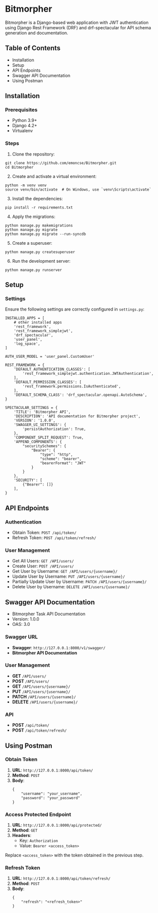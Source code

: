 
# Bitmorpher

Bitmorpher is a Django-based web application with JWT authentication using Django Rest Framework (DRF) and drf-spectacular for API schema generation and documentation.

## Table of Contents

- Installation
- Setup
- API Endpoints
- Swagger API Documentation
- Using Postman

## Installation

### Prerequisites

- Python 3.9+
- Django 4.2+
- Virtualenv

### Steps

1. Clone the repository:

```
git clone https://github.com/emoncse/Bitmorpher.git
cd Bitmorpher
```

2. Create and activate a virtual environment:

```
python -m venv venv
source venv/bin/activate  # On Windows, use `venv\Scripts\activate`
```

3. Install the dependencies:

```
pip install -r requirements.txt
```

4. Apply the migrations:

```
python manage.py makemigrations
python manage.py migrate
python manage.py migrate --run-syncdb
```

5. Create a superuser:

```
python manage.py createsuperuser
```

6. Run the development server:

```
python manage.py runserver
```

## Setup

### Settings

Ensure the following settings are correctly configured in `settings.py`:

```
INSTALLED_APPS = [
    # other installed apps
    'rest_framework',
    'rest_framework_simplejwt',
    'drf_spectacular',
    'user_panel',
    'log_space',
]

AUTH_USER_MODEL = 'user_panel.CustomUser'

REST_FRAMEWORK = {
    'DEFAULT_AUTHENTICATION_CLASSES': [
        'rest_framework_simplejwt.authentication.JWTAuthentication',
    ],
    'DEFAULT_PERMISSION_CLASSES': [
        'rest_framework.permissions.IsAuthenticated',
    ],
    'DEFAULT_SCHEMA_CLASS': 'drf_spectacular.openapi.AutoSchema',
}

SPECTACULAR_SETTINGS = {
    'TITLE': 'Bitmorpher API',
    'DESCRIPTION': 'API documentation for Bitmorpher project',
    'VERSION': '1.0.0',
    'SWAGGER_UI_SETTINGS': {
        'persistAuthorization': True,
    },
    'COMPONENT_SPLIT_REQUEST': True,
    'APPEND_COMPONENTS': {
        "securitySchemes": {
            "Bearer": {
                "type": "http",
                "scheme": "bearer",
                "bearerFormat": "JWT"
            }
        }
    },
    'SECURITY': [
        {"Bearer": []}
    ],
}
```

## API Endpoints

### Authentication

- Obtain Token: `POST /api/token/`
- Refresh Token: `POST /api/token/refresh/`

### User Management

- Get All Users: `GET /API/users/`
- Create User: `POST /API/users/`
- Get User by Username: `GET /API/users/{username}/`
- Update User by Username: `PUT /API/users/{username}/`
- Partially Update User by Username: `PATCH /API/users/{username}/`
- Delete User by Username: `DELETE /API/users/{username}/`

## Swagger API Documentation

- Bitmorpher Task API Documentation
- Version: 1.0.0
- OAS: 3.0

### Swagger URL

- **Swagger**: `http://127.0.0.1:8000/v1/swagger/`
- **Bitmorpher API Documentation**

### User Management

- **GET** `/API/users/`
- **POST** `/API/users/`
- **GET** `/API/users/{username}/`
- **PUT** `/API/users/{username}/`
- **PATCH** `/API/users/{username}/`
- **DELETE** `/API/users/{username}/`

### API

- **POST** `/api/token/`
- **POST** `/api/token/refresh/`

## Using Postman

### Obtain Token

1. **URL**: `http://127.0.0.1:8000/api/token/`
2. **Method**: `POST`
3. **Body**: 
   ```
   {
       "username": "your_username",
       "password": "your_password"
   }
   ```

### Access Protected Endpoint

1. **URL**: `http://127.0.0.1:8000/api/protected/`
2. **Method**: `GET`
3. **Headers**:
   - Key: `Authorization`
   - Value: `Bearer <access_token>`

Replace `<access_token>` with the token obtained in the previous step.

### Refresh Token

1. **URL**: `http://127.0.0.1:8000/api/token/refresh/`
2. **Method**: `POST`
3. **Body**:
   ```
   {
       "refresh": "<refresh_token>"
   }
   ```

